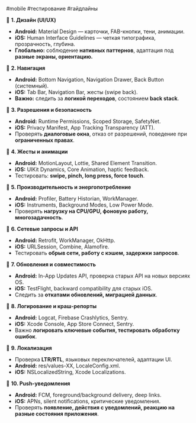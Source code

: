 #mobile #тестирование #гайдлайны

📌 **1. Дизайн (UI/UX)**

- **Android:** Material Design — карточки, FAB-кнопки, тени, анимации.
- **iOS:** Human Interface Guidelines — четкая типографика, прозрачность, глубина.
- **Глобально:** соблюдение **нативных паттернов**, адаптация под **разные экраны, ориентацию.**

📌 **2. Навигация**

- **Android:** Bottom Navigation, Navigation Drawer, Back Button (системный).
- **iOS:** Tab Bar, Navigation Bar, жесты (swipe back).
- **Важно:** следить за **логикой переходов**, состоянием **back stack**.

📌 **3. Разрешения и безопасность**

- **Android:** Runtime Permissions, Scoped Storage, SafetyNet.
- **iOS:** Privacy Manifest, App Tracking Transparency (ATT).
- Проверять **диалоговые окна**, отказ от разрешений, поведение при **ограниченных правах**.

📌 **4. Жесты и анимации**

- **Android:** MotionLayout, Lottie, Shared Element Transition.
- **iOS:** UIKit Dynamics, Core Animation, haptic feedback.
- Тестировать: **swipe, pinch, long press, force touch**.

📌 **5. Производительность и энергопотребление**

- **Android:** Profiler, Battery Historian, WorkManager.
- **iOS:** Instruments, Background Modes, Low Power Mode.
- Проверять **нагрузку на CPU/GPU, фоновую работу, многозадачность**.

📌 **6. Сетевые запросы и API**

- **Android:** Retrofit, WorkManager, OkHttp.
- **iOS:** URLSession, Combine, Alamofire.
- Тестировать **обрыв сети, работу с кэшем, задержки запросов**.

📌 **7. Обновления и совместимость**

- **Android:** In-App Updates API, проверка старых API на новых версиях OS.
- **iOS:** TestFlight, backward compatibility для старых iOS.
- Следить за **откатами обновлений, миграцией данных**.

📌 **8. Логирование и краш-репорты**

- **Android:** Logcat, Firebase Crashlytics, Sentry.
- **iOS:** Xcode Console, App Store Connect, Sentry.
- Важно **логировать ключевые события, тестировать обработку ошибок**.

📌 **9. Локализация**

- Проверка **LTR/RTL**, языковых переключателей, адаптации UI.
- **Android:** res/values-XX, LocaleConfig.xml.
- **iOS:** NSLocalizedString, Xcode Localizations.

📌 **10. Push-уведомления**

- **Android:** FCM, foreground/background delivery, deep links.
- **iOS:** APNs, silent notifications, критические уведомления.
- Проверять **появление, действия с уведомлений, реакцию на разные состояния приложения**.